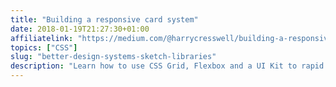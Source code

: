 ```yaml
---
title: "Building a responsive card system"
date: 2018-01-19T21:27:30+01:00
affiliatelink: "https://medium.com/@harrycresswell/building-a-responsive-card-system-d98f93794e1a"
topics: ["CSS"]
slug: "better-design-systems-sketch-libraries"
description: "Learn how to use CSS Grid, Flexbox and a UI Kit to rapid prototype responsive cards patterns."
---
```

